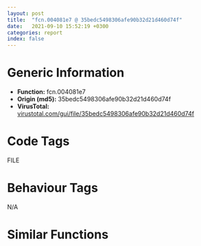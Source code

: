 ```yaml
---
layout: post
title:  "fcn.004081e7 @ 35bedc5498306afe90b32d21d460d74f"
date:   2021-09-10 15:52:19 +0300
categories: report
index: false
---
```


# Generic Information
- **Function:** fcn.004081e7
- **Origin (md5):** 35bedc5498306afe90b32d21d460d74f
- **VirusTotal:** [virustotal.com/gui/file/35bedc5498306afe90b32d21d460d74f][virustotal_ref]

# Code Tags
<span class="tag" id="FILE">FILE</span>


# Behaviour Tags
<span class="bhv-tag" id="na">N/A</span>

# Similar Functions
<script type="text/javascript" src="https://www.gstatic.com/charts/loader.js"></script>
<script type="text/javascript">

    google.charts.load('current', {'packages':['corechart']});
    google.charts.setOnLoadCallback(drawChart);

    function drawChart() {
    var data = new google.visualization.DataTable();
        data.addColumn('number', 'X');
        data.addColumn('number', 'Y');
        data.addColumn({type: 'string', role: 'tooltip', 'p': {'html': true}});
        data.addColumn({'type': 'string', 'role': 'style'});
        
        data.addRows([
    [0, 0, '<b><a href="/report/fcn.004081e7@35bedc5498306afe90b32d21d460d74f">fcn.004081e7</a><br>@35bedc5498306afe90b32d21d460d74f</b><br>push ebp<br>mov ebp, esp<br>push edi<br>push esi<br>push ebx<br>sub esp, 0x16c<br>mov ebx, dword[ebp+8]<br>mov esi, dword[ebp+0xc]<br>mov dword[esp], ebx<br>call fcn.00407e3c<br>test esi, 8<br>mov dword[ebp-0x15c], eax<br>push ecx<br>je 0x408235<br>mov esi, dword[0x427b10]<br>mov dword[esp], ebx<br>call dword[sym.imp.KERNEL32.dll_DeleteFileA]<br>test eax, eax<br>sete al<br>movzx eax, al<br>add esi, eax<br>push edx<br>mov dword[0x427b10], esi<br>jmp 0x40848a<br>mov eax, esi<br>and eax, 1<br>mov dword[ebp-0x160], eax<br>je 0x40825b<br>cmp dword[ebp-0x15c], 0<br>je 0x408470<br>test esi, 2<br>je 0x40841a<br>mov dword[esp+4], ebx<br>mov dword[esp], 0x426190<br>call fcn.00407a11<br>cmp dword[ebp-0x160], 0<br>push eax<br>push eax<br>je 0x40828f<br>mov dword[esp+4], str..<br>mov dword[esp], 0x426190<br>call dword[sym.imp.KERNEL32.dll_lstrcatA]<br>push eax<br>push eax<br>jmp 0x408298<br>mov dword[esp], ebx<br>call fcn.00407620<br>push eax<br>cmp byte[ebx], 0<br>jne 0x4082a6<br>cmp byte[0x426190], 0x5c<br>jne 0x4082b9<br>mov dword[esp+4], 0x40b3dc<br>mov dword[esp], ebx<br>call dword[sym.imp.KERNEL32.dll_lstrcatA]<br>push eax<br>push eax<br>mov dword[esp], ebx<br>call dword[sym.imp.KERNEL32.dll_lstrlenA]<br>add eax, ebx<br>push ecx<br>mov dword[ebp-0x164], eax<br>lea eax, [ebp-0x158]<br>mov dword[esp+4], eax<br>mov dword[esp], 0x426190<br>call dword[sym.imp.KERNEL32.dll_FindFirstFileA]<br>cmp eax, 0xffffffff<br>push edi<br>push edi<br>mov edi, eax<br>je 0x4083fa<br>lea eax, [ebp-0x12c]<br>mov dword[esp+4], 0x3f<br>mov dword[esp], eax<br>call fcn.004075f0<br>push edx<br>push edx<br>cmp byte[eax], 0<br>je 0x408316<br>mov dl, byte[ebp-0x28]<br>lea eax, [ebp-0x28]<br>test dl, dl<br>jne 0x408322<br>mov dl, byte[ebp-0x12c]<br>lea eax, [ebp-0x12c]<br>cmp dl, 0x2e<br>jne 0x408341<br>mov dl, byte[eax+1]<br>test dl, dl<br>je 0x4083d3<br>cmp dl, 0x2e<br>jne 0x408341<br>cmp byte[eax+2], 0<br>je 0x4083d3<br>mov dword[esp+4], eax<br>mov eax, dword[ebp-0x164]<br>mov dword[esp], eax<br>call fcn.00407a11<br>test byte[ebp-0x158], 0x10<br>push ecx<br>push ecx<br>je 0x408376<br>mov eax, esi<br>and eax, 3<br>cmp eax, 3<br>jne 0x4083d3<br>mov dword[esp+4], esi<br>mov dword[esp], ebx<br>call fcn.004081e7<br>jmp 0x4083d1<br>mov dword[esp], ebx<br>call fcn.004077a4<br>push eax<br>mov dword[esp], ebx<br>call dword[sym.imp.KERNEL32.dll_DeleteFileA]<br>test eax, eax<br>push edx<br>jne 0x4083c1<br>test esi, 4<br>je 0x4083b9<br>mov dword[esp+4], ebx<br>mov dword[esp], 0xfffffff1<br>call fcn.00406db2<br>push eax<br>push eax<br>mov dword[esp], ebx<br>mov dword[esp+4], 0<br>call fcn.00407f46<br>jmp 0x4083d1<br>inc dword[0x427b10]<br>jmp 0x4083d3<br>mov dword[esp+4], ebx<br>mov dword[esp], 0xfffffff2<br>call fcn.00406db2<br>push ecx<br>push ecx<br>lea eax, [ebp-0x158]<br>mov dword[esp+4], eax<br>mov dword[esp], edi<br>call dword[sym.imp.KERNEL32.dll_FindNextFileA]<br>test eax, eax<br>push edx<br>push edx<br>jne 0x4082ef<br>mov dword[esp], edi<br>call dword[sym.imp.KERNEL32.dll_FindClose]<br>push edi<br>cmp dword[ebp-0x160], 0<br>je 0x40848a<br>mov eax, dword[ebp-0x164]<br>cmp dword[ebp-0x15c], 0<br>mov byte[eax-1], 0<br>je 0x408470<br>mov dword[esp], ebx<br>call fcn.00407e04<br>test eax, eax<br>push ecx<br>je 0x40848a<br>mov dword[esp], ebx<br>call fcn.004075aa<br>push edi<br>mov dword[esp], ebx<br>call fcn.004077a4<br>push eax<br>mov dword[esp], ebx<br>call dword[sym.imp.KERNEL32.dll_RemoveDirectoryA]<br>test eax, eax<br>push edx<br>jne 0x408478<br>and esi, 4<br>je 0x408470<br>mov dword[esp+4], ebx<br>mov dword[esp], 0xfffffff1<br>call fcn.00406db2<br>push esi<br>push esi<br>mov dword[esp], ebx<br>mov dword[esp+4], 0<br>call fcn.00407f46<br>jmp 0x408488<br>inc dword[0x427b10]<br>jmp 0x40848a<br>mov dword[esp+4], ebx<br>mov dword[esp], 0xffffffe5<br>call fcn.00406db2<br>push ecx<br>push ecx<br>lea esp, [ebp-0xc]<br>pop ebx<br>pop esi<br>pop edi<br>pop ebp<br>ret 8<br><eoc> ', 'point { fill-color: #e0440e; }'],

        ]);

    var options = {
        title: 'Similarity Plot',
        legend: 'none',
        colors: ['#dedbd9', '#e6693e', '#ec8f6e', '#f3b49f', '#f6c7b6'],
        tooltip: {isHtml: true, trigger: 'both'},
        explorer: {
        actions: ["dragToZoom", "rightClickToReset"],
        },
        chartArea: {
        width: '80%',
        height: '80%'
        },
        width: '100%',
        height: '100%'
    };

    var chart = new google.visualization.ScatterChart(document.getElementById('chart_div'));

    chart.draw(data, options);
    }
    
</script>


<div id="chart_div" style="width: 100%px; height: 100%;"></div>

# Disassembled Code
{% highlight nasm %}

push ebp
mov ebp, esp
push edi
push esi
push ebx
sub esp, 0x16c
mov ebx, dword[ebp+8]
mov esi, dword[ebp+0xc]
mov dword[esp], ebx
call fcn.00407e3c
test esi, 8
mov dword[ebp-0x15c], eax
push ecx
je 0x408235
mov esi, dword[0x427b10]
mov dword[esp], ebx
call dword[sym.imp.KERNEL32.dll_DeleteFileA]
test eax, eax
sete al
movzx eax, al
add esi, eax
push edx
mov dword[0x427b10], esi
jmp 0x40848a
mov eax, esi
and eax, 1
mov dword[ebp-0x160], eax
je 0x40825b
cmp dword[ebp-0x15c], 0
je 0x408470
test esi, 2
je 0x40841a
mov dword[esp+4], ebx
mov dword[esp], 0x426190
call fcn.00407a11
cmp dword[ebp-0x160], 0
push eax
push eax
je 0x40828f
mov dword[esp+4], str..
mov dword[esp], 0x426190
call dword[sym.imp.KERNEL32.dll_lstrcatA]
push eax
push eax
jmp 0x408298
mov dword[esp], ebx
call fcn.00407620
push eax
cmp byte[ebx], 0
jne 0x4082a6
cmp byte[0x426190], 0x5c
jne 0x4082b9
mov dword[esp+4], 0x40b3dc
mov dword[esp], ebx
call dword[sym.imp.KERNEL32.dll_lstrcatA]
push eax
push eax
mov dword[esp], ebx
call dword[sym.imp.KERNEL32.dll_lstrlenA]
add eax, ebx
push ecx
mov dword[ebp-0x164], eax
lea eax, [ebp-0x158]
mov dword[esp+4], eax
mov dword[esp], 0x426190
call dword[sym.imp.KERNEL32.dll_FindFirstFileA]
cmp eax, 0xffffffff
push edi
push edi
mov edi, eax
je 0x4083fa
lea eax, [ebp-0x12c]
mov dword[esp+4], 0x3f
mov dword[esp], eax
call fcn.004075f0
push edx
push edx
cmp byte[eax], 0
je 0x408316
mov dl, byte[ebp-0x28]
lea eax, [ebp-0x28]
test dl, dl
jne 0x408322
mov dl, byte[ebp-0x12c]
lea eax, [ebp-0x12c]
cmp dl, 0x2e
jne 0x408341
mov dl, byte[eax+1]
test dl, dl
je 0x4083d3
cmp dl, 0x2e
jne 0x408341
cmp byte[eax+2], 0
je 0x4083d3
mov dword[esp+4], eax
mov eax, dword[ebp-0x164]
mov dword[esp], eax
call fcn.00407a11
test byte[ebp-0x158], 0x10
push ecx
push ecx
je 0x408376
mov eax, esi
and eax, 3
cmp eax, 3
jne 0x4083d3
mov dword[esp+4], esi
mov dword[esp], ebx
call fcn.004081e7
jmp 0x4083d1
mov dword[esp], ebx
call fcn.004077a4
push eax
mov dword[esp], ebx
call dword[sym.imp.KERNEL32.dll_DeleteFileA]
test eax, eax
push edx
jne 0x4083c1
test esi, 4
je 0x4083b9
mov dword[esp+4], ebx
mov dword[esp], 0xfffffff1
call fcn.00406db2
push eax
push eax
mov dword[esp], ebx
mov dword[esp+4], 0
call fcn.00407f46
jmp 0x4083d1
inc dword[0x427b10]
jmp 0x4083d3
mov dword[esp+4], ebx
mov dword[esp], 0xfffffff2
call fcn.00406db2
push ecx
push ecx
lea eax, [ebp-0x158]
mov dword[esp+4], eax
mov dword[esp], edi
call dword[sym.imp.KERNEL32.dll_FindNextFileA]
test eax, eax
push edx
push edx
jne 0x4082ef
mov dword[esp], edi
call dword[sym.imp.KERNEL32.dll_FindClose]
push edi
cmp dword[ebp-0x160], 0
je 0x40848a
mov eax, dword[ebp-0x164]
cmp dword[ebp-0x15c], 0
mov byte[eax-1], 0
je 0x408470
mov dword[esp], ebx
call fcn.00407e04
test eax, eax
push ecx
je 0x40848a
mov dword[esp], ebx
call fcn.004075aa
push edi
mov dword[esp], ebx
call fcn.004077a4
push eax
mov dword[esp], ebx
call dword[sym.imp.KERNEL32.dll_RemoveDirectoryA]
test eax, eax
push edx
jne 0x408478
and esi, 4
je 0x408470
mov dword[esp+4], ebx
mov dword[esp], 0xfffffff1
call fcn.00406db2
push esi
push esi
mov dword[esp], ebx
mov dword[esp+4], 0
call fcn.00407f46
jmp 0x408488
inc dword[0x427b10]
jmp 0x40848a
mov dword[esp+4], ebx
mov dword[esp], 0xffffffe5
call fcn.00406db2
push ecx
push ecx
lea esp, [ebp-0xc]
pop ebx
pop esi
pop edi
pop ebp
ret 8

{% endhighlight %}

[virustotal_ref]: https://www.virustotal.com/gui/file/35bedc5498306afe90b32d21d460d74f